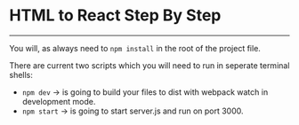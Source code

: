 # HTML to React Step By Step
******
You will, as always need to `npm install` in the root of the project file.

There are current two scripts which you will need to run in seperate terminal shells:
  - `npm dev` -> is going to build your files to dist with webpack watch in development mode.
  - `npm start` -> is going to start server.js and run on port 3000.
